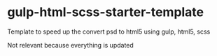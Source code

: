 # gulp-html-scss-starter-template
 
Template to speed up the convert psd to html5 using gulp, html5, scss


Not relevant because everything is updated

